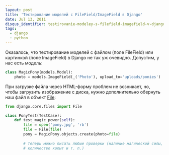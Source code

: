 ```yaml
---
layout: post
title: 'Тестирование моделей с FileField/ImageField в Django'
date: Jul 13, 2011
disqus_identifier: testirovanie-modeley-s-filefield-imagefield-v-django
tags:
  - django
  - python
---
```


Оказалось, что тестирование моделей с файлом (поле FileField) или картинкой (поле ImageField) в Django не так уж очевидно. Допустим, у нас есть модель:

```python
class MagicPony(models.Model):
	photo = models.ImageField(_('Photo'), upload_to='uploads/ponies')
```

При загрузке файла через HTML-форму проблем не возникает, но, чтобы загрузить изображение с диска, нужно дополнительно обернуть наш файл в объект [File](https://docs.djangoproject.com/en/dev/ref/files/file/):

```python
from django.core.files import File

class PonyTest(TestCase):
	def test_magic_power(self):
		file = open('pony.jpg', 'rb')
		file = File(file)
		pony = MagicPony.objects.create(photo=file)
		
		# Теперь можно писать любые проверки (наличие магической силы,
		# количество копыт и т. п.)
```
